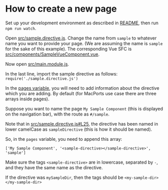 # How to create a new page

Set up your development environment as described in [README](../README.md), then run `npm run watch`.

Open [src/sample.directive.js](../src/sample.directive.js). Change the name from `sample` to whatever name you want to provide your page. (We are assuming the name is `sample` for the sake of this example). The corresponding Vue SFC is [src/components/SampleVueComponent.vue](../src/components/SampleVueComponent.vue).

Now open [src/main.module.js](../src/main.module.js).

In the last line, import the sample directive as follows:
`require('./sample.directive.js')`

In the [pages variable](../src/main.module.js#L25), you will need to add information about the directive which you are adding. By default (for MacPorts use case there are three arrays inside pages).

Suppose you want to name the page `My Sample Component` (this is displayed on the navigation bar), with the route as `#/sample`.

Note that in [src/sample.directive.js#L25](../src/sample.directive.js#L25), the directive has been named in lower camelCase as `sampleDirective` (this is how it should be named).

So, in the `pages` variable, you need to append this array:

`['My Sample Component', '<sample-directive></sample-directive>', 'sample']`

Make sure the tags `<sample-directive>` are in lowercase, separated by `-`, and they have the same name as the directive.

If the directive was `mySampleDir`, then the tags should be `<my-sample-dir></my-sample-dir>`
